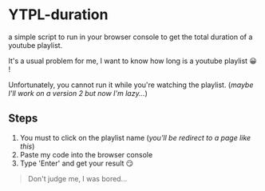 # YTPL-duration
a simple script to run in your browser console to get the total duration of a youtube playlist.

It's a usual problem for me, I want to know how long is a youtube playlist :grinning: !

Unfortunately, you cannot run it while you're watching the playlist. (*maybe I'll work on a version 2 but now I'm lazy...*)

## Steps
1. You must to click on the playlist name (*you'll be redirect to a page like this*)
2. Paste my code into the browser console
3. Type 'Enter' and get your result :smirk:

> Don't judge me, I was bored...
